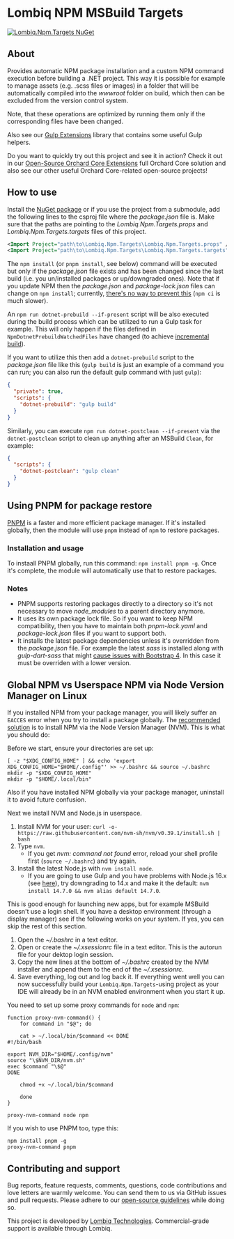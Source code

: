# Lombiq NPM MSBuild Targets

[![Lombiq.Npm.Targets NuGet](https://img.shields.io/nuget/v/Lombiq.Npm.Targets?label=Lombiq.Npm.Targets)](https://www.nuget.org/packages/Lombiq.Npm.Targets/)

## About

Provides automatic NPM package installation and a custom NPM command execution before building a .NET project. This way it is possible for example to manage assets (e.g. .scss files or images) in a folder that will be automatically compiled into the _wwwroot_ folder on build, which then can be excluded from the version control system.

Note, that these operations are optimized by running them only if the corresponding files have been changed.

Also see our [Gulp Extensions](https://github.com/Lombiq/Gulp-Extensions) library that contains some useful Gulp helpers.

Do you want to quickly try out this project and see it in action? Check it out in our [Open-Source Orchard Core Extensions](https://github.com/Lombiq/Open-Source-Orchard-Core-Extensions) full Orchard Core solution and also see our other useful Orchard Core-related open-source projects!

## How to use

Install the [NuGet package](https://www.nuget.org/packages/Lombiq.Npm.Targets/) or if you use the project from a submodule, add the following lines to the csproj file where the _package.json_ file is. Make sure that the paths are pointing to the _Lombiq.Npm.Targets.props_ and _Lombiq.Npm.Targets.targets_ files of this project.

```xml
<Import Project="path\to\Lombiq.Npm.Targets\Lombiq.Npm.Targets.props" />
<Import Project="path\to\Lombiq.Npm.Targets\Lombiq.Npm.Targets.targets" />
```

The `npm install` (or `pnpm install`, see below) command will be executed but only if the _package.json_ file exists and has been changed since the last build (i.e. you un/installed packages or up/downgraded ones). Note that if you update NPM then the _package.json_ and _package-lock.json_ files can change on `npm install`; currently, [there's no way to prevent this](https://github.com/npm/cli/issues/564) (`npm ci` is much slower).

An `npm run dotnet-prebuild --if-present` script will be also executed during the build process which can be utilized to run a Gulp task for example. This will only happen if the files defined in `NpmDotnetPrebuildWatchedFiles` have changed (to achieve [incremental build](https://docs.microsoft.com/en-us/visualstudio/msbuild/how-to-build-incrementally?view=vs-2019)).

If you want to utilize this then add a `dotnet-prebuild` script to the _package.json_ file like this (`gulp build` is just an example of a command you can run; you can also run the default gulp command with just `gulp`):

```json
{
  "private": true,
  "scripts": {
    "dotnet-prebuild": "gulp build"
  }
}
```

Similarly, you can execute `npm run dotnet-postclean --if-present` via the `dotnet-postclean` script to clean up anything after an MSBuild `Clean`, for example:

```json
{
  "scripts": {
    "dotnet-postclean": "gulp clean"
  }
}
```

## Using PNPM for package restore

[PNPM](https://pnpm.io/) is a faster and more efficient package manager. If it's installed globally, then the module will use `pnpm` instead of `npm` to restore packages.

### Installation and usage

To instaall PNPM globally, run this command: `npm install pnpm -g`. Once it's complete, the module will automatically use that to restore packages.

### Notes

- PNPM supports restoring packages directly to a directory so it's not necessary to move _node_modules_ to a parent directory anymore.
- It uses its own package lock file. So if you want to keep NPM compatibility, then you have to maintain both _pnpm-lock.yaml_ and _package-lock.json_ files if you want to support both.
- It installs the latest package dependencies unless it's overridden from the _package.json_ file. For example the latest _sass_ is installed along with _gulp-dart-sass_ that might [cause issues with Bootstrap 4](https://github.com/twbs/bootstrap/issues/34051). In this case it must be overriden with a lower version.

## Global NPM vs Userspace NPM via Node Version Manager on Linux

If you installed NPM from your package manager, you will likely suffer an `EACCES` error when you try to install a package globally. The [recommended solution](https://docs.npmjs.com/resolving-eacces-permissions-errors-when-installing-packages-globally#reinstall-npm-with-a-node-version-manager) is to install NPM via the Node Version Manager (NVM). This is what you should do:

Before we start, ensure your directories are set up:

```shell
[ -z "$XDG_CONFIG_HOME" ] && echo 'export XDG_CONFIG_HOME="$HOME/.config"' >> ~/.bashrc && source ~/.bashrc
mkdir -p "$XDG_CONFIG_HOME"
mkdir -p "$HOME/.local/bin"
```

Also if you have installed NPM globally via your package manager, uninstall it to avoid future confusion.

Next we install NVM and Node.js in userspace.

1. Install NVM for your user: `curl -o- https://raw.githubusercontent.com/nvm-sh/nvm/v0.39.1/install.sh | bash`
2. Type `nvm`.
    - If you get _nvm: command not found_ error, reload your shell profile first (`source ~/.bashrc`) and try again.
3. Install the latest Node.js with `nvm install node`.
    - If you are going to use Gulp and you have problems with Node.js 16.x (see [here](https://github.com/Lombiq/Orchard-Vue.js#prerequisites)), try downgrading to 14.x and make it the default: `nvm install 14.7.0 && nvm alias default 14.7.0`.

This is good enough for launching new apps, but for example MSBuild doesn't use a login shell. If you have a desktop environment (through a display manager) see if the following works on your system. If yes, you can skip the rest of this section.

1. Open the _~/.bashrc_ in a text editor.
2. Open or create the _~/.xsessionrc_ file in a text editor. This is the autorun file for your dektop login session.
3. Copy the new lines at the bottom of _~/.bashrc_ created by the NVM installer and append them to the end of the _~/.xsessionrc_.
4. Save everything, log out and log back it.
If everything went well you can now successfully build your `Lombiq.Npm.Targets`-using project as your IDE will already be in an NVM enabled environment when you start it up.

You need to set up some proxy commands for `node` and `npm`:

```shell
function proxy-nvm-command() {
    for command in "$@"; do
    
    cat > ~/.local/bin/$command << DONE
#!/bin/bash

export NVM_DIR="$HOME/.config/nvm"
source "\$NVM_DIR/nvm.sh"
exec $command "\$@"
DONE

    chmod +x ~/.local/bin/$command
    
    done
}

proxy-nvm-command node npm
```

If you wish to use PNPM too, type this:

```shell
npm install pnpm -g
proxy-nvm-command pnpm
```

## Contributing and support

Bug reports, feature requests, comments, questions, code contributions and love letters are warmly welcome. You can send them to us via GitHub issues and pull requests. Please adhere to our [open-source guidelines](https://lombiq.com/open-source-guidelines) while doing so.

This project is developed by [Lombiq Technologies](https://lombiq.com/). Commercial-grade support is available through Lombiq.
